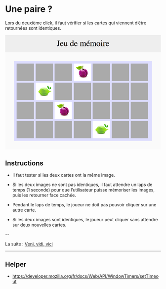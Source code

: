 # Une paire ?

Lors du deuxième click, il faut vérifier si les cartes qui viennent d’être retournées sont identiques.

![setup](images/fruits.png)

## Instructions

* Il faut tester si les deux cartes ont la même image.

* Si les deux images ne sont pas identiques, il faut attendre un laps de temps (1 seconde) pour que l’utilisateur puisse mémoriser les images, puis les retourner face cachée.

* Pendant le laps de temps, le joueur ne doit pas pouvoir cliquer sur une autre carte.

* Si les deux images sont identiques, le joueur peut cliquer sans attendre sur deux nouvelles cartes.


--

La suite : [Veni, vidi, vici](5_veni-vedi-vici.md)

---

## Helper

* https://developer.mozilla.org/fr/docs/Web/API/WindowTimers/setTimeout
